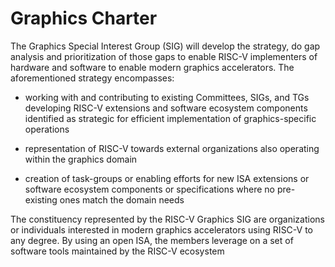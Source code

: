 # Graphics Charter

The Graphics Special Interest Group (SIG) will develop the strategy, do gap analysis and prioritization of those gaps to enable RISC-V implementers of hardware and  software to enable modern graphics accelerators. The aforementioned strategy encompasses:

- working with and contributing to existing Committees, SIGs, and TGs developing RISC-V extensions and software ecosystem components identified as strategic for efficient implementation of graphics-specific operations

- representation of RISC-V towards external organizations also operating within the graphics domain

- creation of task-groups or enabling efforts for new ISA extensions or software ecosystem components or specifications where no pre-existing ones match the domain needs

The constituency represented by the RISC-V Graphics SIG are organizations or individuals interested in modern graphics accelerators using RISC-V to any degree. By using an open ISA, the members leverage on a set of software tools maintained by the RISC-V ecosystem
